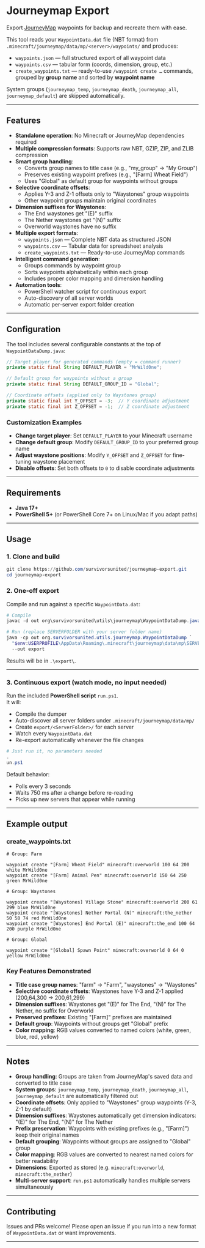 # Journeymap Export

Export [JourneyMap](https://www.curseforge.com/minecraft/mc-mods/journeymap) waypoints for backup and recreate them with ease.

This tool reads your `WaypointData.dat` file (NBT format) from `.minecraft/journeymap/data/mp/<server>/waypoints/` and produces:

- `waypoints.json` — full structured export of all waypoint data
- `waypoints.csv` — tabular form (coords, dimension, group, etc.)
- `create_waypoints.txt` — ready-to-use `/waypoint create …` commands, grouped by **group name** and sorted by **waypoint name**

System groups (`journeymap_temp`, `journeymap_death`, `journeymap_all`, `journeymap_default`) are skipped automatically.

---

## Features

- **Standalone operation**: No Minecraft or JourneyMap dependencies required
- **Multiple compression formats**: Supports raw NBT, GZIP, ZIP, and ZLIB compression
- **Smart group handling**: 
  - Converts group names to title case (e.g., "my_group" → "My Group")
  - Preserves existing waypoint prefixes (e.g., "[Farm] Wheat Field")
  - Uses "Global" as default group for waypoints without groups
- **Selective coordinate offsets**: 
  - Applies Y-3 and Z-1 offsets only to "Waystones" group waypoints
  - Other waypoint groups maintain original coordinates
- **Dimension suffixes for Waystones**:
  - The End waystones get "(E)" suffix
  - The Nether waystones get "(N)" suffix
  - Overworld waystones have no suffix
- **Multiple export formats**:
  - `waypoints.json` — Complete NBT data as structured JSON
  - `waypoints.csv` — Tabular data for spreadsheet analysis
  - `create_waypoints.txt` — Ready-to-use JourneyMap commands
- **Intelligent command generation**:
  - Groups commands by waypoint group
  - Sorts waypoints alphabetically within each group
  - Includes proper color mapping and dimension handling
- **Automation tools**:
  - PowerShell watcher script for continuous export
  - Auto-discovery of all server worlds
  - Automatic per-server export folder creation

---

## Configuration

The tool includes several configurable constants at the top of `WaypointDataDump.java`:

```java
// Target player for generated commands (empty = command runner)
private static final String DEFAULT_PLAYER = "MrWild0ne";

// Default group for waypoints without a group
private static final String DEFAULT_GROUP_ID = "Global";

// Coordinate offsets (applied only to Waystones group)
private static final int Y_OFFSET = -3;  // Y coordinate adjustment
private static final int Z_OFFSET = -1;  // Z coordinate adjustment
```

### Customization Examples

- **Change target player**: Set `DEFAULT_PLAYER` to your Minecraft username
- **Change default group**: Modify `DEFAULT_GROUP_ID` to your preferred group name
- **Adjust waystone positions**: Modify `Y_OFFSET` and `Z_OFFSET` for fine-tuning waystone placement
- **Disable offsets**: Set both offsets to `0` to disable coordinate adjustments

---

## Requirements

- **Java 17+**
- **PowerShell 5+** (or PowerShell Core 7+ on Linux/Mac if you adapt paths)

---

## Usage

### 1. Clone and build

```powershell
git clone https://github.com/survivorsunited/journeymap-export.git
cd journeymap-export
```

### 2. One-off export

Compile and run against a specific `WaypointData.dat`:

```powershell
# Compile
javac -d out org\survivorsunited\utils\journeymap\WaypointDataDump.java

# Run (replace SERVERFOLDER with your server folder name)
java -cp out org.survivorsunited.utils.journeymap.WaypointDataDump `
  "$env:USERPROFILE\AppData\Roaming\.minecraft\journeymap\data\mp\SERVERFOLDER\waypoints\WaypointData.dat" `
  --out export
```

Results will be in `.\export\`.

---

### 3. Continuous export (watch mode, no input needed)

Run the included **PowerShell script** `run.ps1`.  
It will:

- Compile the dumper
- Auto-discover all server folders under `.minecraft/journeymap/data/mp/`
- Create `export/<ServerFolder>/` for each server
- Watch every `WaypointData.dat`
- Re-export automatically whenever the file changes

```powershell
# Just run it, no parameters needed
.
un.ps1
```

Default behavior:
- Polls every 3 seconds
- Waits 750 ms after a change before re-reading
- Picks up new servers that appear while running

---

## Example output

### create_waypoints.txt

```text
# Group: Farm

waypoint create "[Farm] Wheat Field" minecraft:overworld 100 64 200 white MrWild0ne
waypoint create "[Farm] Animal Pen" minecraft:overworld 150 64 250 green MrWild0ne

# Group: Waystones

waypoint create "[Waystones] Village Stone" minecraft:overworld 200 61 299 blue MrWild0ne
waypoint create "[Waystones] Nether Portal (N)" minecraft:the_nether 50 58 74 red MrWild0ne
waypoint create "[Waystones] End Portal (E)" minecraft:the_end 100 64 200 purple MrWild0ne

# Group: Global

waypoint create "[Global] Spawn Point" minecraft:overworld 0 64 0 yellow MrWild0ne
```

### Key Features Demonstrated

- **Title case group names**: "farm" → "Farm", "waystones" → "Waystones"
- **Selective coordinate offsets**: Waystones have Y-3 and Z-1 applied (200,64,300 → 200,61,299)
- **Dimension suffixes**: Waystones get "(E)" for The End, "(N)" for The Nether, no suffix for Overworld
- **Preserved prefixes**: Existing "[Farm]" prefixes are maintained
- **Default group**: Waypoints without groups get "Global" prefix
- **Color mapping**: RGB values converted to named colors (white, green, blue, red, yellow)

---

## Notes

- **Group handling**: Groups are taken from JourneyMap's saved data and converted to title case
- **System groups**: `journeymap_temp`, `journeymap_death`, `journeymap_all`, `journeymap_default` are automatically filtered out
- **Coordinate offsets**: Only applied to "Waystones" group waypoints (Y-3, Z-1 by default)
- **Dimension suffixes**: Waystones automatically get dimension indicators: "(E)" for The End, "(N)" for The Nether
- **Prefix preservation**: Waypoints with existing prefixes (e.g., "[Farm]") keep their original names
- **Default grouping**: Waypoints without groups are assigned to "Global" group
- **Color mapping**: RGB values are converted to nearest named colors for better readability
- **Dimensions**: Exported as stored (e.g. `minecraft:overworld`, `minecraft:the_nether`)
- **Multi-server support**: `run.ps1` automatically handles multiple servers simultaneously  

---

## Contributing

Issues and PRs welcome! Please open an issue if you run into a new format of `WaypointData.dat` or want improvements.

---
